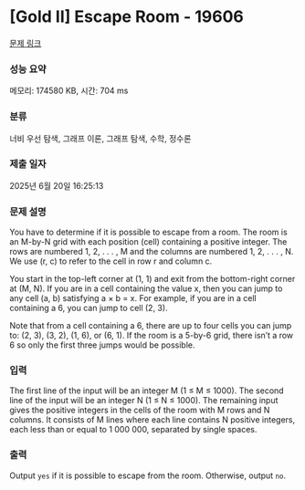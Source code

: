 # [Gold II] Escape Room - 19606 

[문제 링크](https://www.acmicpc.net/problem/19606) 

### 성능 요약

메모리: 174580 KB, 시간: 704 ms

### 분류

너비 우선 탐색, 그래프 이론, 그래프 탐색, 수학, 정수론

### 제출 일자

2025년 6월 20일 16:25:13

### 문제 설명

<p>You have to determine if it is possible to escape from a room. The room is an M-by-N grid with each position (cell) containing a positive integer. The rows are numbered 1, 2, . . . , M and the columns are numbered 1, 2, . . . , N. We use (r, c) to refer to the cell in row r and column c.</p>

<p>You start in the top-left corner at (1, 1) and exit from the bottom-right corner at (M, N). If you are in a cell containing the value x, then you can jump to any cell (a, b) satisfying a × b = x. For example, if you are in a cell containing a 6, you can jump to cell (2, 3).</p>

<p>Note that from a cell containing a 6, there are up to four cells you can jump to: (2, 3), (3, 2), (1, 6), or (6, 1). If the room is a 5-by-6 grid, there isn’t a row 6 so only the first three jumps would be possible.</p>

### 입력 

 <p>The first line of the input will be an integer M (1 ≤ M ≤ 1000). The second line of the input will be an integer N (1 ≤ N ≤ 1000). The remaining input gives the positive integers in the cells of the room with M rows and N columns. It consists of M lines where each line contains N positive integers, each less than or equal to 1 000 000, separated by single spaces.</p>

### 출력 

 <p>Output <code>yes</code> if it is possible to escape from the room. Otherwise, output <code>no</code>.</p>

